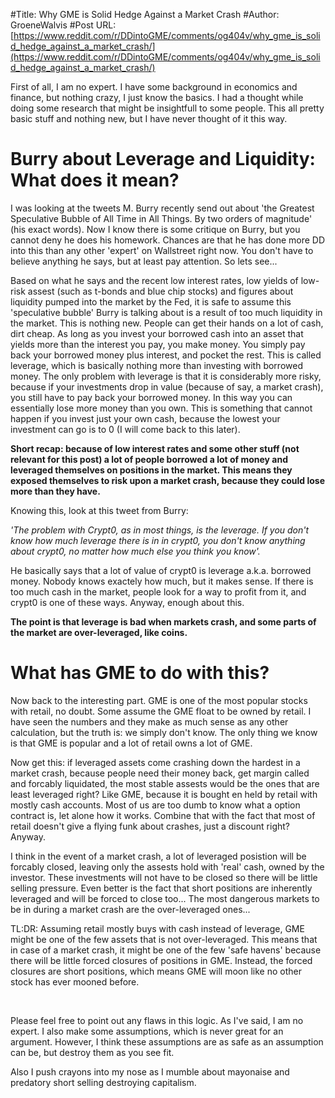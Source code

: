 #Title: Why GME is Solid Hedge Against a Market Crash
#Author: GroeneWalvis
#Post URL: [https://www.reddit.com/r/DDintoGME/comments/og404v/why_gme_is_solid_hedge_against_a_market_crash/](https://www.reddit.com/r/DDintoGME/comments/og404v/why_gme_is_solid_hedge_against_a_market_crash/)


First of all, I am no expert. I have some background in economics and finance, but nothing crazy, I just know the basics. I had a thought while doing some research that might be insightfull to some people. This all pretty basic stuff and nothing new, but I have never thought of it this way.

# Burry about Leverage and Liquidity: What does it mean?

I was looking at the tweets M. Burry recently send out about 'the Greatest Speculative Bubble of All Time in All Things. By two orders of magnitude' (his exact words). Now I know there is some critique on Burry, but you cannot deny he does his homework. Chances are that he has done more DD into this than any other 'expert' on Wallstreet right now. You don't have to believe anything he says, but at least pay attention. So lets see...

Based on what he says and the recent low interest rates, low yields of low-risk assest (such as t-bonds and blue chip stocks) and figures about liquidity pumped into the market by the Fed, it is safe to assume this 'speculative bubble' Burry is talking about is a result of too much liquidity in the market. This is nothing new. People can get their hands on a lot of cash, dirt cheap. As long as you invest your borrowed cash into an asset that yields more than the interest you pay, you make money. You simply pay back your borrowed money plus interest, and pocket the rest. This is called leverage, which is basically nothing more than investing with borrowed money. The only problem with leverage is that it is considerably more risky, because if your investments drop in value (because of say, a market crash), you still have to pay back your borrowed money. In this way you can essentially lose more money than you own. This is something that cannot happen if you invest just your own cash, because the lowest your investment can go is to 0 (I will come back to this later). 

**Short recap: because of low interest rates and some other stuff (not relevant for this post) a lot of people borrowed a lot of money and leveraged themselves on positions in the market. This means they exposed themselves to risk upon a market crash, because they could lose more than they have.** 

Knowing this, look at this tweet from Burry:

*'The problem with Crypt0, as in most things, is the leverage. If you don't know how much leverage there is in in crypt0, you don't know anything about crypt0, no matter how much else you think you know'.*

He basically says that a lot of value of crypt0 is leverage a.k.a. borrowed money. Nobody knows exactely how much, but it makes sense. If there is too much cash in the market, people look for a way to profit from it, and crypt0 is one of these ways. Anyway, enough about this. 

**The point is that leverage is bad when markets crash, and some parts of the market are over-leveraged, like coins.**

# What has GME to do with this?

Now back to the interesting part. GME is one of the most popular stocks with retail, no doubt. Some assume the GME float to be owned by retail. I have seen the numbers and they make as much sense as any other calculation, but the truth is: we simply don't know. The only thing we know is that GME is popular and a lot of retail owns a lot of GME. 

Now get this: if leveraged assets come crashing down the hardest in a market crash, because people need their money back, get margin called and forcably liquidated, the most stable assests would be the ones that are least leveraged right? Like GME, because it is bought en held by retail with mostly cash accounts. Most of us are too dumb to know what a option contract is, let alone how it works. Combine that with the fact that most of retail doesn't give a flying funk about crashes, just a discount right? Anyway.

I think in the event of a market crash, a lot of leveraged posistion will be forcably closed, leaving only the assests hold with 'real' cash, owned by the investor. These investments will not have to be closed so there will be little selling pressure. Even better is the fact that short positions are inherently leveraged and will be forced to close too... The most dangerous markets to be in during a market crash are the over-leveraged ones...

TL:DR: Assuming retail mostly buys with cash instead of leverage, GME might be one of the few assets that is not over-leveraged. This means that in case of a market crash, it might be one of the few 'safe havens' because there will be little forced closures of positions in GME. Instead, the forced closures are short positions, which means GME will moon like no other stock has ever mooned before.

&#x200B;

Please feel free to point out any flaws in this logic. As I've said, I am no expert. I also make some assumptions, which is never great for an argument. However, I think these assumptions are as safe as an assumption can be, but destroy them as you see fit. 

Also I push crayons into my nose as I mumble about mayonaise and predatory short selling destroying capitalism.